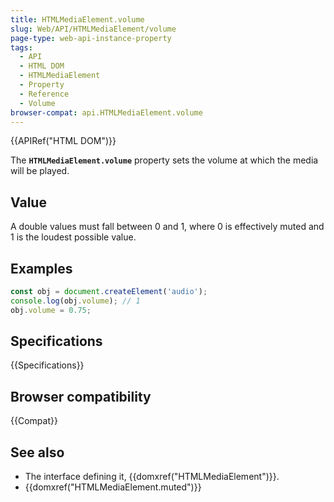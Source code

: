 ```yaml
---
title: HTMLMediaElement.volume
slug: Web/API/HTMLMediaElement/volume
page-type: web-api-instance-property
tags:
  - API
  - HTML DOM
  - HTMLMediaElement
  - Property
  - Reference
  - Volume
browser-compat: api.HTMLMediaElement.volume
---
```


{{APIRef("HTML DOM")}}

The **`HTMLMediaElement.volume`** property sets the volume at
which the media will be played.

## Value

A double values must fall between 0 and 1, where 0 is effectively muted and 1 is the
loudest possible value.

## Examples

```js
const obj = document.createElement('audio');
console.log(obj.volume); // 1
obj.volume = 0.75;
```

## Specifications

{{Specifications}}

## Browser compatibility

{{Compat}}

## See also

- The interface defining it, {{domxref("HTMLMediaElement")}}.
- {{domxref("HTMLMediaElement.muted")}}
